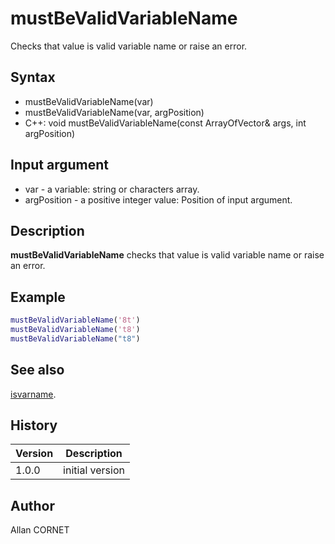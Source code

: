 # mustBeValidVariableName

Checks that value is valid variable name or raise an error.

## Syntax

- mustBeValidVariableName(var)
- mustBeValidVariableName(var, argPosition)
- C++: void mustBeValidVariableName(const ArrayOfVector& args, int argPosition)

## Input argument

- var - a variable: string or characters array.
- argPosition - a positive integer value: Position of input argument.

## Description

  <p><b>mustBeValidVariableName</b> checks that value is valid variable name or raise an error.</p>

## Example

```matlab
mustBeValidVariableName('8t')
mustBeValidVariableName('t8')
mustBeValidVariableName("t8")
```

## See also

[isvarname](../types/isvarname.md).

## History

| Version | Description     |
| ------- | --------------- |
| 1.0.0   | initial version |

## Author

Allan CORNET
